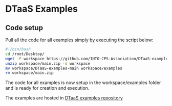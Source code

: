 # DTaaS Examples

## Code setup

Pull all the code for all examples simply by
executing the script below:

```bash
#!/bin/bash
cd /root/Desktop/
wget -P workspace https://github.com/INTO-CPS-Association/DTaaS-examples/archive/refs/heads/main.zip
unzip workspace/main.zip -d workspace
mv workspace/DTaaS-examples-main workspace/examples
rm workspace/main.zip
```

The code for all examples is now
setup in the workspace/examples folder
and is ready for creation and execution.

The examples are hosted in
[DTaaS examples repository](https://github.com/INTO-CPS-Association/DTaaS-examples)
